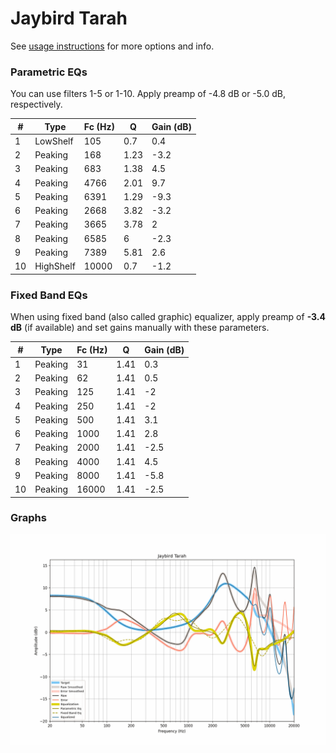# Jaybird Tarah
See [usage instructions](https://github.com/jaakkopasanen/AutoEq#usage) for more options and info.

### Parametric EQs
You can use filters 1-5 or 1-10. Apply preamp of -4.8 dB or -5.0 dB, respectively.

|   # | Type      |   Fc (Hz) |    Q |   Gain (dB) |
|-----|-----------|-----------|------|-------------|
|   1 | LowShelf  |       105 | 0.7  |         0.4 |
|   2 | Peaking   |       168 | 1.23 |        -3.2 |
|   3 | Peaking   |       683 | 1.38 |         4.5 |
|   4 | Peaking   |      4766 | 2.01 |         9.7 |
|   5 | Peaking   |      6391 | 1.29 |        -9.3 |
|   6 | Peaking   |      2668 | 3.82 |        -3.2 |
|   7 | Peaking   |      3665 | 3.78 |         2   |
|   8 | Peaking   |      6585 | 6    |        -2.3 |
|   9 | Peaking   |      7389 | 5.81 |         2.6 |
|  10 | HighShelf |     10000 | 0.7  |        -1.2 |

### Fixed Band EQs
When using fixed band (also called graphic) equalizer, apply preamp of **-3.4 dB** (if available) and set gains manually with these parameters.

|   # | Type    |   Fc (Hz) |    Q |   Gain (dB) |
|-----|---------|-----------|------|-------------|
|   1 | Peaking |        31 | 1.41 |         0.3 |
|   2 | Peaking |        62 | 1.41 |         0.5 |
|   3 | Peaking |       125 | 1.41 |        -2   |
|   4 | Peaking |       250 | 1.41 |        -2   |
|   5 | Peaking |       500 | 1.41 |         3.1 |
|   6 | Peaking |      1000 | 1.41 |         2.8 |
|   7 | Peaking |      2000 | 1.41 |        -2.5 |
|   8 | Peaking |      4000 | 1.41 |         4.5 |
|   9 | Peaking |      8000 | 1.41 |        -5.8 |
|  10 | Peaking |     16000 | 1.41 |        -2.5 |

### Graphs
![](./Jaybird%20Tarah.png)
